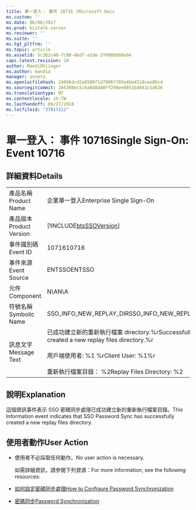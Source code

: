 ```yaml
---
title: 單一登入： 事件 10716 |Microsoft Docs
ms.custom: ''
ms.date: 06/08/2017
ms.prod: biztalk-server
ms.reviewer: ''
ms.suite: ''
ms.tgt_pltfrm: ''
ms.topic: article
ms.assetid: 5c362c40-fc00-4bdf-a1de-370086b08e94
caps.latest.revision: 10
author: MandiOhlinger
ms.author: mandia
manager: anneta
ms.openlocfilehash: 24096dcd2a8500f1d7906f705e4bb4518cee89c4
ms.sourcegitcommit: 266308ec5c6a9d8d80ff298ee6051b4843c5d626
ms.translationtype: MT
ms.contentlocale: zh-TW
ms.lasthandoff: 06/27/2018
ms.locfileid: "37017212"
---
```

# <a name="single-sign-on-event-10716"></a><span data-ttu-id="d342d-102">單一登入： 事件 10716</span><span class="sxs-lookup"><span data-stu-id="d342d-102">Single Sign-On: Event 10716</span></span>
## <a name="details"></a><span data-ttu-id="d342d-103">詳細資料</span><span class="sxs-lookup"><span data-stu-id="d342d-103">Details</span></span>  

|                 |                                                                                                                           |
|-----------------|---------------------------------------------------------------------------------------------------------------------------|
|  <span data-ttu-id="d342d-104">產品名稱</span><span class="sxs-lookup"><span data-stu-id="d342d-104">Product Name</span></span>   |                                                 <span data-ttu-id="d342d-105">企業單一登入</span><span class="sxs-lookup"><span data-stu-id="d342d-105">Enterprise Single Sign-On</span></span>                                                 |
| <span data-ttu-id="d342d-106">產品版本</span><span class="sxs-lookup"><span data-stu-id="d342d-106">Product Version</span></span> |                                [!INCLUDE[btsSSOVersion](../includes/btsssoversion-md.md)]                                 |
|    <span data-ttu-id="d342d-107">事件識別碼</span><span class="sxs-lookup"><span data-stu-id="d342d-107">Event ID</span></span>     |                                                           <span data-ttu-id="d342d-108">10716</span><span class="sxs-lookup"><span data-stu-id="d342d-108">10716</span></span>                                                           |
|  <span data-ttu-id="d342d-109">事件來源</span><span class="sxs-lookup"><span data-stu-id="d342d-109">Event Source</span></span>   |                                                          <span data-ttu-id="d342d-110">ENTSSO</span><span class="sxs-lookup"><span data-stu-id="d342d-110">ENTSSO</span></span>                                                           |
|    <span data-ttu-id="d342d-111">元件</span><span class="sxs-lookup"><span data-stu-id="d342d-111">Component</span></span>    |                                                            <span data-ttu-id="d342d-112">N\A</span><span class="sxs-lookup"><span data-stu-id="d342d-112">N\A</span></span>                                                            |
|  <span data-ttu-id="d342d-113">符號名稱</span><span class="sxs-lookup"><span data-stu-id="d342d-113">Symbolic Name</span></span>  |                                                  <span data-ttu-id="d342d-114">SSO_INFO_NEW_REPLAY_DIR</span><span class="sxs-lookup"><span data-stu-id="d342d-114">SSO_INFO_NEW_REPLAY_DIR</span></span>                                                  |
|  <span data-ttu-id="d342d-115">訊息文字</span><span class="sxs-lookup"><span data-stu-id="d342d-115">Message Text</span></span>   | <span data-ttu-id="d342d-116">已成功建立新的重新執行檔案 directory.%r</span><span class="sxs-lookup"><span data-stu-id="d342d-116">Successfully created a new replay files directory.%r</span></span><br /><br /> <span data-ttu-id="d342d-117">用戶端使用者: %1 %r</span><span class="sxs-lookup"><span data-stu-id="d342d-117">Client User: %1%r</span></span><br /><br /> <span data-ttu-id="d342d-118">重新執行檔案目錄： %2</span><span class="sxs-lookup"><span data-stu-id="d342d-118">Replay Files Directory: %2</span></span> |

## <a name="explanation"></a><span data-ttu-id="d342d-119">說明</span><span class="sxs-lookup"><span data-stu-id="d342d-119">Explanation</span></span>  
 <span data-ttu-id="d342d-120">這個資訊事件表示 SSO 密碼同步處理已成功建立新的重新執行檔案目錄。</span><span class="sxs-lookup"><span data-stu-id="d342d-120">This Information event indicates that SSO Password Sync has successfully created a new replay files directory.</span></span>  

## <a name="user-action"></a><span data-ttu-id="d342d-121">使用者動作</span><span class="sxs-lookup"><span data-stu-id="d342d-121">User Action</span></span>  

- <span data-ttu-id="d342d-122">使用者不必採取任何動作。</span><span class="sxs-lookup"><span data-stu-id="d342d-122">No user action is necessary.</span></span>  

  <span data-ttu-id="d342d-123">如需詳細資訊，請參閱下列資源：</span><span class="sxs-lookup"><span data-stu-id="d342d-123">For more information, see the following resources:</span></span>  

- [<span data-ttu-id="d342d-124">如何設定密碼同步處理</span><span class="sxs-lookup"><span data-stu-id="d342d-124">How to Configure Password Synchronization</span></span>](../core/how-to-configure-password-synchronization.md)  

- [<span data-ttu-id="d342d-125">密碼同步</span><span class="sxs-lookup"><span data-stu-id="d342d-125">Password Synchronization</span></span>](../core/password-synchronization2.md)
